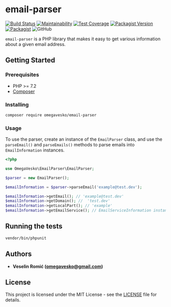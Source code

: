 # email-parser

[![Build Status](https://travis-ci.org/omegavesko/email-parser.svg?branch=master)](https://travis-ci.org/omegavesko/email-parser)
[![Maintainability](https://api.codeclimate.com/v1/badges/f49d82f0fda12e94536a/maintainability)](https://codeclimate.com/github/omegavesko/email-parser/maintainability)
[![Test Coverage](https://api.codeclimate.com/v1/badges/f49d82f0fda12e94536a/test_coverage)](https://codeclimate.com/github/omegavesko/email-parser/test_coverage)
[![Packagist Version](https://img.shields.io/packagist/v/omegavesko/email-parser.svg)](https://packagist.org/packages/omegavesko/email-parser)
[![Packagist](https://img.shields.io/packagist/dm/omegavesko/email-parser.svg)](https://packagist.org/packages/omegavesko/email-parser)
![GitHub](https://img.shields.io/github/license/omegavesko/email-parser.svg)

`email-parser` is a PHP library that makes it easy to get various information 
about a given email address.

## Getting Started

### Prerequisites

- PHP >= 7.2
- [Composer](https://getcomposer.org/)

### Installing

```bash
composer require omegavesko/email-parser
```

### Usage

To use the parser, create an instance of the `EmailParser` class, and use the 
`parseEmail()` and `parseEmails()` methods to parse emails into `EmailInformation` 
instances.

```php
<?php

use OmegaVesko\EmailParser\EmailParser;

$parser = new EmailParser();

$emailInformation = $parser->parseEmail('example@test.dev');

$emailInformation->getEmail(); // 'example@test.dev'
$emailInformation->getDomain(); //  'test.dev'
$emailInformation->getLocalPart(); // 'example'
$emailInformation->getEmailService(); // EmailServiceInformation instance (or null)

```

## Running the tests

```bash
vendor/bin/phpunit
```

## Authors

* **Veselin Romić (omegavesko@gmail.com)**

## License

This project is licensed under the MIT License - see the [LICENSE](LICENSE) 
file for details.
